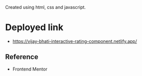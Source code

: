 Created using html, css and javascript.

# Deployed link

- https://vijay-bhati-interactive-rating-component.netlify.app/

## Reference

- Frontend Mentor
